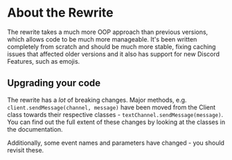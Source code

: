 # About the Rewrite
The rewrite takes a much more OOP approach than previous versions, which allows code to be much more manageable.
It's been written completely from scratch and should be much more stable, fixing caching issues that affected
older versions and it also has support for new Discord Features, such as emojis.

## Upgrading your code
The rewrite has a _lot_ of breaking changes. Major methods, e.g. `client.sendMessage(channel, message)` have been moved
from the Client class towards their respective classes - `textChannel.sendMessage(message)`. You can find out the full
extent of these changes by looking at the classes in the documentation.

Additionally, some event names and parameters have changed - you should revisit these.